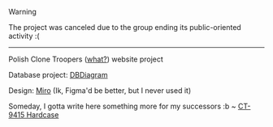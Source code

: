 > [!WARNING]  
> The project was canceled due to the group ending its public-oriented activity :(

--- 

Polish Clone Troopers ([what?](https://instagram.com/polishclonetroopers)) website project

Database project: [DBDiagram](https://dbdiagram.io/d/Project-Convor-665c676ab65d933879486eba)

Design: [Miro](https://miro.com/app/board/uXjVKEMYb0s=/?share_link_id=989314112650) (Ik, Figma'd be better, but I never used it) 

Someday, I gotta write here something more for my successors :b 
~ [CT-9415 Hardcase](https://github.com/RybazPuszczy)

